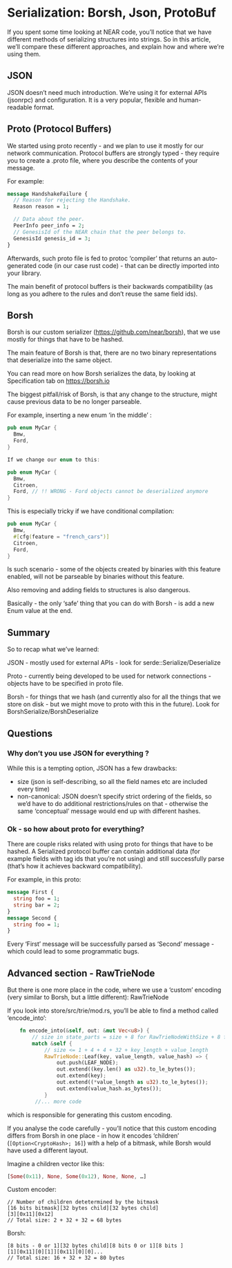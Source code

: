 # Serialization: Borsh, Json, ProtoBuf

If you spent some time looking at NEAR code, you’ll notice that we have
different methods of serializing structures into strings. So in this article,
we’ll compare these different approaches, and explain how and where we’re using
them.

## JSON

JSON doesn’t need much introduction. We’re using it for external APIs (jsonrpc)
and configuration. It is a very popular, flexible and human-readable format.

## Proto (Protocol Buffers)

We started using proto recently - and we plan to use it mostly for our network
communication. Protocol buffers are strongly typed - they require you to create
a .proto file, where you describe the contents of your message.

For example:

```proto
message HandshakeFailure {
  // Reason for rejecting the Handshake.
  Reason reason = 1;

  // Data about the peer.
  PeerInfo peer_info = 2;
  // GenesisId of the NEAR chain that the peer belongs to.
  GenesisId genesis_id = 3;
}
```

Afterwards, such proto file is fed to protoc ‘compiler’ that returns an
auto-generated code (in our case rust code) - that can be directly imported into
your library.

The main benefit of protocol buffers is their backwards compatibility (as long
as you adhere to the rules and don’t reuse the same field ids).

## Borsh

Borsh is our custom serializer (<https://github.com/near/borsh>), that we use
mostly for things that have to be hashed.

The main feature of Borsh is that, there are no two binary representations that
deserialize into the same object.

You can read more on how Borsh serializes the data, by looking at Specification
tab on <https://borsh.io>

The biggest pitfall/risk of Borsh, is that any change to the structure, might
cause previous data to be no longer parseable.

For example, inserting a new enum ‘in the middle’ :

```rust
pub enum MyCar {
  Bmw,
  Ford,
}

If we change our enum to this:

pub enum MyCar {
  Bmw,
  Citroen,
  Ford, // !! WRONG - Ford objects cannot be deserialized anymore
}
```


This is especially tricky if we have conditional compilation:

```rust
pub enum MyCar {
  Bmw,
  #[cfg(feature = "french_cars")]
  Citroen,
  Ford,
}
```

Is such scenario - some of the objects created by binaries with this feature
enabled, will not be parseable by binaries without this feature.

Also removing and adding fields to structures is also dangerous.

Basically - the only ‘safe’ thing that you can do with Borsh - is add a new Enum
value at the end.

## Summary

So to recap what we’ve learned:

JSON - mostly used for external APIs - look for serde::Serialize/Deserialize

Proto - currently being developed to be used for network connections - objects
have to be specified in proto file.

Borsh - for things that we hash (and currently also for all the things that we
store on disk - but we might move to proto with this in the future). Look for
BorshSerialize/BorshDeserialize


## Questions

### Why don’t you use JSON for everything ?

While this is a tempting option, JSON has a few drawbacks:

* size (json is self-describing, so all the field names etc are included every time)
* non-canonical: JSON doesn’t specify strict ordering of the fields, so we’d
  have to do additional restrictions/rules on that - otherwise the same
  ‘conceptual’ message would end up with different hashes.

### Ok - so how about proto for everything?

There are couple risks related with using proto for things that have to be
hashed. A Serialized protocol buffer can contain additional data (for example
fields with tag ids that you’re not using) and still successfully parse (that’s
how it achieves backward compatibility).

For example, in this proto:

```proto
message First {
  string foo = 1;
  string bar = 2;
}
message Second {
  string foo = 1;
}
```

Every ‘First’ message will be successfully parsed as ‘Second’ message - which
could lead to some programmatic bugs.

## Advanced section - RawTrieNode

But there is one more place in the code, where we use a ‘custom’ encoding (very
similar to Borsh, but a little different): RawTrieNode

If you look into store/src/trie/mod.rs, you’ll be able to find a method called ‘encode_into’:

```rust
    fn encode_into(&self, out: &mut Vec<u8>) {
        // size in state_parts = size + 8 for RawTrieNodeWithSize + 8 for borsh vector length
        match &self {
            // size <= 1 + 4 + 4 + 32 + key_length + value_length
            RawTrieNode::Leaf(key, value_length, value_hash) => {
                out.push(LEAF_NODE);
                out.extend((key.len() as u32).to_le_bytes());
                out.extend(key);
                out.extend((*value_length as u32).to_le_bytes());
                out.extend(value_hash.as_bytes());
            }
         //... more code
```

which is responsible for generating this custom encoding.

If you analyse the code carefully - you’ll notice that this custom encoding
differs from Borsh in one place - in how it encodes ‘children’
(`[Option<CryptoHash>; 16]`) with a help of a bitmask, while Borsh would have
used a different layout.

Imagine a children vector like this:

```rust
[Some(0x11), None, Some(0x12), None, None, …]
```

Custom encoder:

```
// Number of children detetermined by the bitmask
[16 bits bitmask][32 bytes child][32 bytes child]
[3][0x11][0x12]
// Total size: 2 + 32 + 32 = 68 bytes
```

Borsh:

```
[8 bits - 0 or 1][32 bytes child][8 bits 0 or 1][8 bits ]
[1][0x11][0][1]][0x11][0][0]...
// Total size: 16 + 32 + 32 = 80 bytes
```
